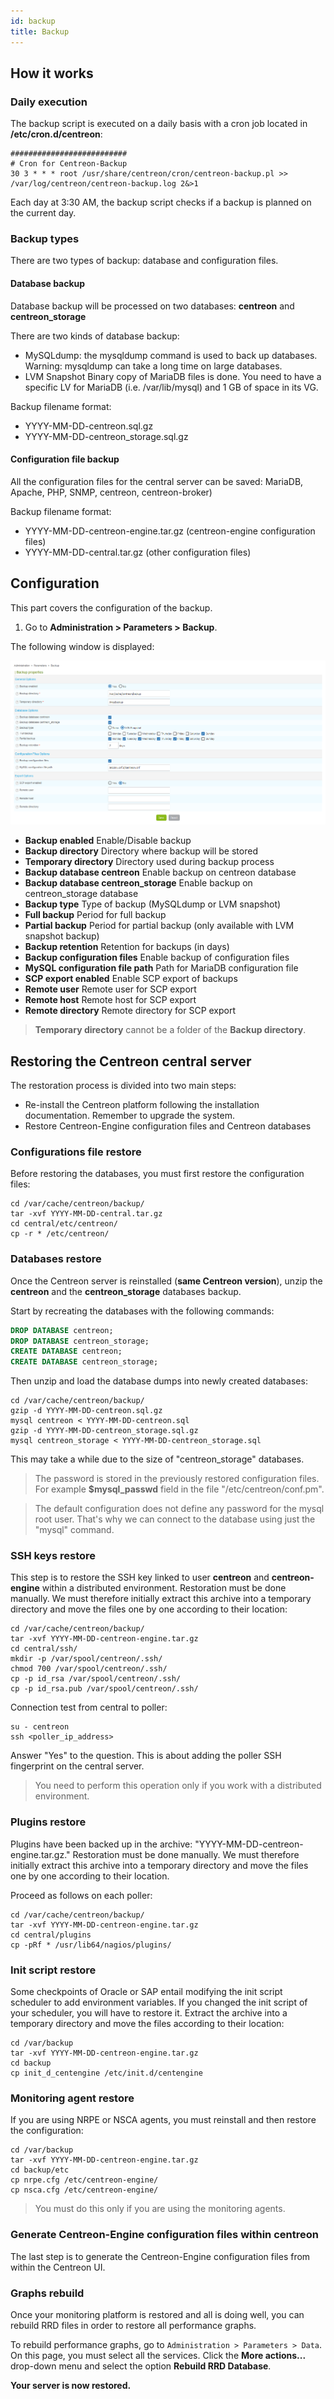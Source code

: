 ```yaml
---
id: backup
title: Backup
---
```


## How it works

### Daily execution

The backup script is executed on a daily basis with a cron job located in
**/etc/cron.d/centreon**:

```text
##########################
# Cron for Centreon-Backup
30 3 * * * root /usr/share/centreon/cron/centreon-backup.pl >> /var/log/centreon/centreon-backup.log 2&>1
```

Each day at 3:30 AM, the backup script checks if a backup is planned on the current day.

### Backup types

There are two types of backup: database and configuration files.

#### Database backup

Database backup will be processed on two databases: **centreon** and
**centreon\_storage**

There are two kinds of database backup:

  - MySQLdump: the mysqldump command is used to back up databases. Warning:
    mysqldump can take a long time on large databases.
  - LVM Snapshot  Binary copy of MariaDB files is done. You need to have a
    specific LV for MariaDB (i.e. /var/lib/mysql) and 1 GB of space in its VG.

Backup filename format:

  - YYYY-MM-DD-centreon.sql.gz
  - YYYY-MM-DD-centreon\_storage.sql.gz

#### Configuration file backup

All the configuration files for the central server can be saved: MariaDB, Apache, PHP,
SNMP, centreon, centreon-broker)

Backup filename format:

 - YYYY-MM-DD-centreon-engine.tar.gz (centreon-engine configuration files)
 - YYYY-MM-DD-central.tar.gz (other configuration files)

## Configuration

This part covers the configuration of the backup.

1.  Go to **Administration > Parameters > Backup**.

The following window is displayed:

![image](../assets/administration/parameters-backup.png)

  - **Backup enabled** Enable/Disable backup
  - **Backup directory** Directory where backup will be stored
  - **Temporary directory** Directory used during backup process
  - **Backup database centreon** Enable backup on centreon database
  - **Backup database centreon\_storage** Enable backup on centreon\_storage
    database
  - **Backup type** Type of backup (MySQLdump or LVM snapshot)
  - **Full backup** Period for full backup
  - **Partial backup** Period for partial backup (only available with LVM
    snapshot backup)
  - **Backup retention** Retention for backups (in days)
  - **Backup configuration files** Enable backup of configuration files
  - **MySQL configuration file path** Path for MariaDB configuration file
  - **SCP export enabled** Enable SCP export of backups
  - **Remote user** Remote user for SCP export
  - **Remote host** Remote host for SCP export
  - **Remote directory** Remote directory for SCP export

> **Temporary directory** cannot be a folder of the **Backup directory**.

## Restoring the Centreon central server

The restoration process is divided into two main steps:

  - Re-install the Centreon platform following the installation documentation.
    Remember to upgrade the system.
  - Restore Centreon-Engine configuration files and Centreon databases

### Configurations file restore

Before restoring the databases, you must first restore the configuration files:

```shell
cd /var/cache/centreon/backup/
tar -xvf YYYY-MM-DD-central.tar.gz
cd central/etc/centreon/
cp -r * /etc/centreon/
```

### Databases restore

Once the Centreon server is reinstalled (**same Centreon version**), unzip the **centreon** and the
**centreon\_storage** databases backup.

Start by recreating the databases with the following commands:

```sql
DROP DATABASE centreon;
DROP DATABASE centreon_storage;
CREATE DATABASE centreon;
CREATE DATABASE centreon_storage;
```

Then unzip and load the database dumps into newly created databases:

```shell
cd /var/cache/centreon/backup/
gzip -d YYYY-MM-DD-centreon.sql.gz
mysql centreon < YYYY-MM-DD-centreon.sql
gzip -d YYYY-MM-DD-centreon_storage.sql.gz
mysql centreon_storage < YYYY-MM-DD-centreon_storage.sql
```

This may take a while due to the size of "centreon\_storage" databases.

> The password is stored in the previously restored configuration files. For example
> **$mysql\_passwd** field in the file "/etc/centreon/conf.pm".

> The default configuration does not define any password for the mysql root user.
> That's why we can connect to the database using just the "mysql" command.

### SSH keys restore

This step is to restore the SSH key linked to user **centreon** and
**centreon-engine** within a distributed environment. Restoration must be done
manually. We must therefore initially extract this archive into a temporary
directory and move the files one by one according to their location:

```shell
cd /var/cache/centreon/backup/
tar -xvf YYYY-MM-DD-centreon-engine.tar.gz
cd central/ssh/
mkdir -p /var/spool/centreon/.ssh/
chmod 700 /var/spool/centreon/.ssh/
cp -p id_rsa /var/spool/centreon/.ssh/
cp -p id_rsa.pub /var/spool/centreon/.ssh/
```

Connection test from central to poller:

```shell
su - centreon
ssh <poller_ip_address>
```

Answer "Yes" to the question. This is about adding the poller SSH fingerprint
on the central server.

> You need to perform this operation only if you work with a distributed environment.

### Plugins restore

Plugins have been backed up in the archive: "YYYY-MM-DD-centreon-engine.tar.gz."
Restoration must be done manually. We must therefore initially extract this
archive into a temporary directory and move the files one by one according to
their location.

Proceed as follows on each poller:

```shell
cd /var/cache/centreon/backup/
tar -xvf YYYY-MM-DD-centreon-engine.tar.gz
cd central/plugins
cp -pRf * /usr/lib64/nagios/plugins/
```

### Init script restore

Some checkpoints of Oracle or SAP entail modifying the init script scheduler to
add environment variables. If you changed the init script of your scheduler, you
will have to restore it. Extract the archive into a temporary directory and move
the files according to their location:

```shell
cd /var/backup
tar -xvf YYYY-MM-DD-centreon-engine.tar.gz
cd backup
cp init_d_centengine /etc/init.d/centengine
```

### Monitoring agent restore

If you are using NRPE or NSCA agents, you must reinstall and then restore the
configuration:

```shell
cd /var/backup
tar -xvf YYYY-MM-DD-centreon-engine.tar.gz
cd backup/etc
cp nrpe.cfg /etc/centreon-engine/
cp nsca.cfg /etc/centreon-engine/
```

> You must do this only if you are using the monitoring agents.

### Generate Centreon-Engine configuration files within centreon

The last step is to generate the Centreon-Engine configuration files from
within the Centreon UI.

### Graphs rebuild

Once your monitoring platform is restored and all is doing well, you can rebuild
RRD files in order to restore all performance graphs.

To rebuild performance graphs, go to `Administration > Parameters >
Data`. On this page, you must select all the services. Click the 
**More actions...** drop-down menu and select the option **Rebuild RRD Database**.

**Your server is now restored.**
